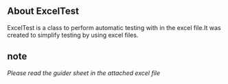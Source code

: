 ## About ExcelTest
ExcelTest is a class to perform automatic testing with in the excel file.It was created to simplify testing by using excel files.
## note
*Please read the guider sheet in the attached excel file*
